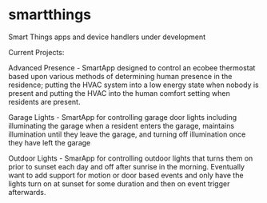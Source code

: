 # smartthings
Smart Things apps and device handlers under development

Current Projects:

Advanced Presence - SmartApp designed to control an ecobee thermostat based upon various methods of determining human presence in the residence; putting the HVAC system into a low energy state when nobody is present and putting the HVAC into the human comfort setting when residents are present.

Garage Lights - SmartApp for controlling garage door lights including illuminating the garage when a resident enters the garage, maintains illumination until they leave the garage, and turning off illumination once they have left the garage

Outdoor Lights - SmarApp for controlling outdoor lights that turns them on prior to sunset each day and off after sunrise in the morning.  Eventually want to add support for motion or door based events and only have the lights turn on at sunset for some duration and then on event trigger afterwards.

